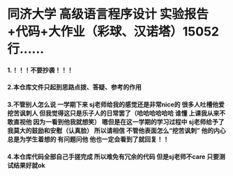 # 同济大学 高级语言程序设计 实验报告+代码+大作业（彩球、汉诺塔）15052行......


#### 1.！！！不要抄袭！！！
#### 2.本仓库文件只起到思路点拨、答疑、参考的作用
#### 3.不管别人怎么说 一学期下来 sj老师给我的感觉还是非常nice的 很多人吐槽他爱挖苦讽刺人 但我觉得这只是乐子人的日常罢了（哈哈哈哈哈哈 谁懂 上课我从来不敢直视他 因为一看到他我就想笑）  嗯但是在这一学期的学习过程中 sj老师给予了我莫大的鼓励和安慰（认真脸） 所以请相信 不管他表面怎么“挖苦讽刺” 他的内心总是为学生着想的 有问题问他 他也一定会看到了就回复！！
#### 4.本仓库代码全部自己手搓完成 所以难免有冗余的代码 但是sj老师不care 只要测试结果好就ok
 
